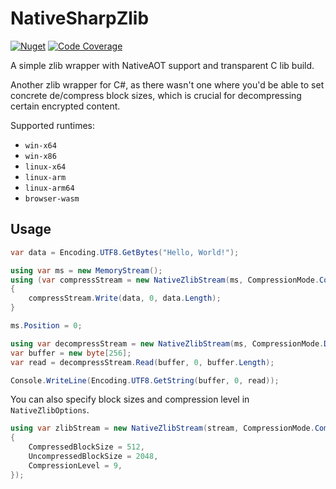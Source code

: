 # NativeSharpZlib

[![Nuget](https://img.shields.io/nuget/v/NativeSharpZlib?style=for-the-badge&logo=nuget)](https://www.nuget.org/packages/NativeSharpZlib/)
[![Code Coverage](https://img.shields.io/badge/Code%20Coverage-91%25-success?style=for-the-badge)](https://github.com/BigBang1112/NativeSharpZlib)

A simple zlib wrapper with NativeAOT support and transparent C lib build.

Another zlib wrapper for C#, as there wasn't one where you'd be able to set concrete de/compress block sizes, which is crucial for decompressing certain encrypted content.

Supported runtimes:
- `win-x64`
- `win-x86`
- `linux-x64`
- `linux-arm`
- `linux-arm64`
- `browser-wasm`

## Usage

```cs
var data = Encoding.UTF8.GetBytes("Hello, World!");

using var ms = new MemoryStream();
using (var compressStream = new NativeZlibStream(ms, CompressionMode.Compress, leaveOpen: true))
{
    compressStream.Write(data, 0, data.Length);
}

ms.Position = 0;

using var decompressStream = new NativeZlibStream(ms, CompressionMode.Decompress);
var buffer = new byte[256];
var read = decompressStream.Read(buffer, 0, buffer.Length);

Console.WriteLine(Encoding.UTF8.GetString(buffer, 0, read));
```

You can also specify block sizes and compression level in `NativeZlibOptions`.

```cs
using var zlibStream = new NativeZlibStream(stream, CompressionMode.Compress, new NativeZlibOptions()
{
    CompressedBlockSize = 512,
    UncompressedBlockSize = 2048,
    CompressionLevel = 9,
});
```

